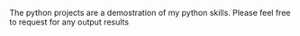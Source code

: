 The python projects are a demostration of my python skills.  Please feel free to request for any output results 
